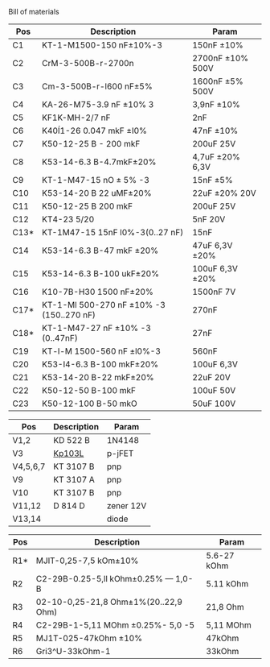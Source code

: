 Bill of materials

| Pos | Description | Param |
| --- | --- | --- |
| C1 | KT-1-M1500-150 nF±10%-3 | 150nF ±10% |
| C2 | CrM-3-500B-r-2700n | 2700nF ±10% 500V |
| C3 | Cm-3-500B-r-l600 nF±5% | 1600nF ±5% 500V |
| C4 | KA-26-M75-3.9 nF ±10% 3 | 3,9nF ±10% |
| C5 | KF1K-MH-2/7 nF | 2nF |
| C6 | K40Í1-26 0.047 mkF ±I0% | 47nF ±10% |
| C7 | K50-12-25 B - 200 mkF | 200uF 25V |
| C8 | K53-14-6.3 B-4.7mkF±20% | 4,7uF ±20% 6,3V |
| C9 | KT-1-M47-15 nO ± 5% -3 | 15nF ±5% |
| C10 | K53-14-20 B 22 uMF±20% | 22uF ±20% 20V |
| C11 | K50-12-25 B 200 mkF | 200uF 25V |
| C12 | KT4-23 5/20 | 5nF 20V |
| C13* | KT-1M47-15 15nF l0%-3(0..27 nF) | 15nF |
| C14 | K53-14-6.3 B-47 mkF ±20%  | 47uF 6,3V ±20% |
| C15 | K53-14-6.3 B-100 ukF±20% | 100uF 6,3V ±20% |
| C16 | K10-7B-H30 1500 nF±20% | 1500nF 7V |
| C17* | KT-1-Ml 500-270 nF ±10% -3 (150..270 nF) | 270nF |
| C18* | KT-1-M47-27 nF ±10% -3 (0..47nF)| 27nF  |
| C19 | KT-l-M 1500-560 nF ±l0%-3 | 560nF |
| C20 | K53-I4-6.3 B-100 mkF±20% | 100uF 6,3V |
| C21 | K53-14-20 B-22 mkF±20% | 22uF 20V |
| C22 | K50-12-50 B-100 mkF | 100uF 50V |
| C23 | K50-12-100 B-50 mkO | 50uF 100V |

| Pos | Description | Param |
| --- | --- | --- |
| V1,2 | KD 522 B | 1N4148 |
| V3 | [Kp103L](kp103l.pdf) | p-jFET |
| V4,5,6,7 | KT 3107 B | pnp |
| V9 | KT 3107 A | pnp |
| V10 | KT 3107 B | pnp |
| V11,12 | D 814 D | zener 12V |
| V13,14 |  | diode |

| Pos | Description | Param |
| --- | --- | --- |
| R1* | MJlT-0,25-7,5 kOm±10% | 5.6-27 kOhm |
| R2 | C2-29B-0.25-5,ll kOhm±0.25% — 1,0-B | 5.11 kOhm |
| R3 | 02-10-0,25-21,8 Ohm±1%(20..22,9 Ohm) | 21,8 Ohm |
| R4 | C2-29B-1-5,11 MOhm ±0.25%- 5,0 -5 | 5,11 MOhm |
| R5 | MJ1T-025-47kOhm ±10% | 47kOhm |
| R6 | Gri3^U-33kOhm-1 | 33kOhm |




